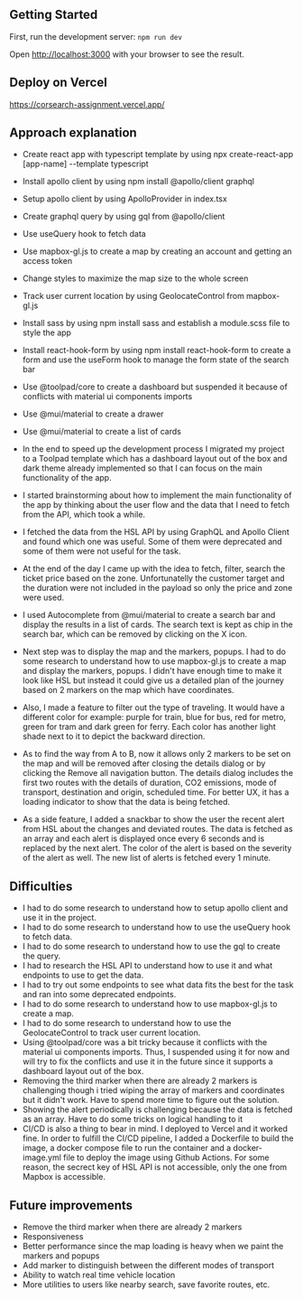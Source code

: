 ## Getting Started

First, run the development server: `npm run dev`

Open [http://localhost:3000](http://localhost:3000) with your browser to see the result.

## Deploy on Vercel

https://corsearch-assignment.vercel.app/

## Approach explanation

- Create react app with typescript template by using npx create-react-app [app-name] --template typescript

- Install apollo client by using npm install @apollo/client graphql

- Setup apollo client by using ApolloProvider in index.tsx

- Create graphql query by using gql from @apollo/client

- Use useQuery hook to fetch data

- Use mapbox-gl.js to create a map by creating an account and getting an access token

- Change styles to maximize the map size to the whole screen

- Track user current location by using GeolocateControl from mapbox-gl.js

- Install sass by using npm install sass and establish a module.scss file to style the app

- Install react-hook-form by using npm install react-hook-form to create a form and use the useForm hook to manage the form state of the search bar

- Use @toolpad/core to create a dashboard but suspended it because of conflicts with material ui components imports

- Use @mui/material to create a drawer

- Use @mui/material to create a list of cards

- In the end to speed up the development process I migrated my project to a Toolpad template which has a dashboard layout out of the box and dark theme already implemented so that I can focus on the main functionality of the app.

- I started brainstorming about how to implement the main functionality of the app by thinking about the user flow and the data that I need to fetch from the API, which took a while.

- I fetched the data from the HSL API by using GraphQL and Apollo Client and found which one was useful. Some of them were deprecated and some of them were not useful for the task.

- At the end of the day I came up with the idea to fetch, filter, search the ticket price based on the zone. Unfortunatelly the customer target and the duration were not included in the payload so only the price and zone were used.

- I used Autocomplete from @mui/material to create a search bar and display the results in a list of cards. The search text is kept as chip in the search bar, which can be removed by clicking on the X icon.

- Next step was to display the map and the markers, popups. I had to do some research to understand how to use mapbox-gl.js to create a map and display the markers, popups. I didn't have enough time to make it look like HSL but instead it could give us a detailed plan of the journey based on 2 markers on the map which have coordinates.

- Also, I made a feature to filter out the type of traveling. It would have a different color for example: purple for train, blue for bus, red for metro, green for tram and dark green for ferry. Each color has another light shade next to it to depict the backward direction.

- As to find the way from A to B, now it allows only 2 markers to be set on the map and will be removed after closing the details dialog or by clicking the Remove all navigation button. The details dialog includes the first two routes with the details of duration, CO2 emissions, mode of transport, destination and origin, scheduled time. For better UX, it has a loading indicator to show that the data is being fetched.

- As a side feature, I added a snackbar to show the user the recent alert from HSL about the changes and deviated routes. The data is fetched as an array and each alert is displayed once every 6 seconds and is replaced by the next alert. The color of the alert is based on the severity of the alert as well. The new list of alerts is fetched every 1 minute.

## Difficulties

- I had to do some research to understand how to setup apollo client and use it in the project.
- I had to do some research to understand how to use the useQuery hook to fetch data.
- I had to do some research to understand how to use the gql to create the query.
- I had to research the HSL API to understand how to use it and what endpoints to use to get the data.
- I had to try out some endpoints to see what data fits the best for the task and ran into some deprecated endpoints.
- I had to do some research to understand how to use mapbox-gl.js to create a map.
- I had to do some research to understand how to use the GeolocateControl to track user current location.
- Using @toolpad/core was a bit tricky because it conflicts with the material ui components imports. Thus, I suspended using it for now and will try to fix the conflicts and use it in the future since it supports a dashboard layout out of the box.
- Removing the third marker when there are already 2 markers is challenging though i tried wiping the array of markers and coordinates but it didn't work. Have to spend more time to figure out the solution.
- Showing the alert periodically is challenging because the data is fetched as an array. Have to do some tricks on logical handling to it
- CI/CD is also a thing to bear in mind. I deployed to Vercel and it worked fine. In order to fulfill the CI/CD pipeline, I added a Dockerfile to build the image, a docker compose file to run the container and a docker-image.yml file to deploy the image using Github Actions. For some reason, the secrect key of HSL API is not accessible, only the one from Mapbox is accessible.

## Future improvements

- Remove the third marker when there are already 2 markers
- Responsiveness
- Better performance since the map loading is heavy when we paint the markers and popups
- Add marker to distinguish between the different modes of transport
- Ability to watch real time vehicle location
- More utilities to users like nearby search, save favorite routes, etc.
